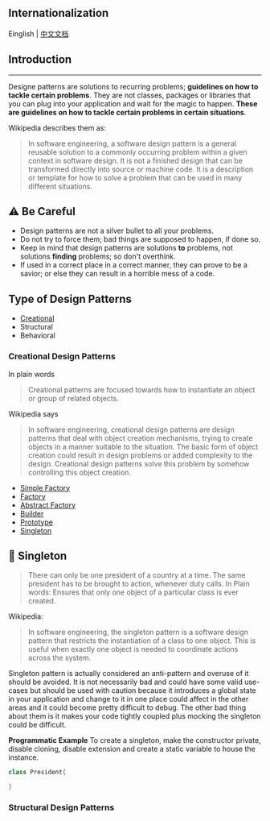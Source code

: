 ## Internationalization
Einglish | [中文文档](README_zh.md)

## Introduction
---
Designe patterns are solutions to recurring problems; **guidelines on how to tackle certain problems**. They are not classes, packages or libraries that you can plug into your application and wait for the magic to happen. **These are guidelines on how to tackle certain problems in certain situations**.

Wikipedia describes them as:
> In software engineering, a software design pattern is a general reusable solution to a commonly occurring problem within a given context in software design. It is not a finished design that can be transformed directly into source or machine code. It is a description or template for how to solve a problem that can be used in many different situations.

⚠️ Be Careful
-----------------
- Design patterns are not a silver bullet to all your problems.
- Do not try to force them; bad things are supposed to happen, if done so. 
- Keep in mind that design patterns are solutions **to** problems, not solutions **finding** problems; so don't overthink.
- If used in a correct place in a correct manner, they can prove to be a savior; or else they can result in a horrible mess of a code.

## Type of Design Patterns

- [Creational](#creational-design-patterns)
- Structural
- Behavioral

### Creational Design Patterns
In plain words
> Creational patterns are focused towards how to instantiate an object or group of related objects.

Wikipedia says
> In software engineering, creational design patterns are design patterns that deal with object creation mechanisms, trying to create objects in a manner suitable to the situation. The basic form of object creation could result in design problems or added complexity to the design. Creational design patterns solve this problem by somehow controlling this object creation.
- [Simple Factory]()
- [Factory]()
- [Abstract Factory]()
- [Builder]()
- [Prototype]()
- [Singleton](#singleton)


💍 Singleton
----
> There can only be one president of a country at a time. The same president has to be brought to action, whenever duty calls. In Plain words: Ensures that only one object of a particular class is ever created.

Wikipedia:
> In software engineering, the singleton pattern is a software design pattern that restricts the instantiation of a class to one object. This is useful when exactly one object is needed to coordinate actions across the system.

Singleton pattern is actually considered an anti-pattern and overuse of it should be avoided. It is not necessarily bad and could have some valid use-cases but should be used with caution because it introduces a global state in your application and change to it in one place could affect in the other areas and it could become pretty difficult to debug. The other bad thing about them is it makes your code tightly coupled plus mocking the singleton could be difficult.

**Programmatic Example**
To create a singleton, make the constructor private, disable cloning, disable extension and create a static variable to house the instance.

```c++
class President{

}

```


### Structural Design Patterns
